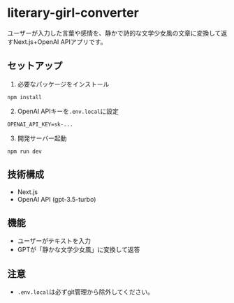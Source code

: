 # literary-girl-converter

ユーザーが入力した言葉や感情を、静かで詩的な文学少女風の文章に変換して返すNext.js+OpenAI APIアプリです。

## セットアップ

1. 必要なパッケージをインストール

```
npm install
```

2. OpenAI APIキーを`.env.local`に設定

```
OPENAI_API_KEY=sk-...
```

3. 開発サーバー起動

```
npm run dev
```

## 技術構成
- Next.js
- OpenAI API (gpt-3.5-turbo)

## 機能
- ユーザーがテキストを入力
- GPTが「静かな文学少女風」に変換して返答

## 注意
- `.env.local`は必ずgit管理から除外してください。
